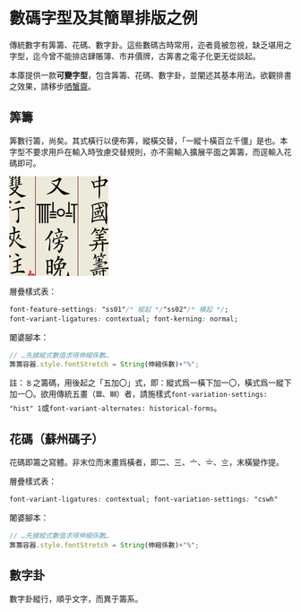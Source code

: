 # 數碼字型及其簡單排版之例

傳統數字有筭籌、花碼、數字卦。這些數碼古時常用，迩者竟被忽視，缺乏堪用之字型，迄今曾不能排店肆賬簿、市井價牌，古筭書之電子化更无從談起。

本庫提供一款**可變字型**，包含筭籌、花碼、數字卦，並闡述其基本用法。欲觀排書之效果，請移步[哂蟹齋](https://vert.neocities.org/)。

## 筭籌

筭數行籌，尚矣。其式橫行以便布筭，縱橫交替，「一縱十橫百立千僵」是也。本字型不要求用戶在輸入時攷慮交替規則，亦不需輸入擴展平面之筭籌，而逕輸入花碼即可。

![輸入〩〨〇〧〦](圖/筭籌示例.png)

層疊樣式表：
``` CSS
font-feature-settings: "ss01"/* 縱起 */"ss02"/* 橫起 */;
font-variant-ligatures: contextual; font-kerning: normal;
```
闍婆腳本：
``` JavaScript
// …先據縱式數值求得伸縮係數…
筭籌容器.style.fontStretch = String(伸縮係數)+"%";
```

註：〥之籌碼，用後起之「五加〇」式，即：縱式爲一橫下加一〇，橫式爲一縱下加一〇。欲用傳統五畫（𝍤、𝍭）者，請施樣式`font-variation-settings: "hist" 1`或`font-variant-alternates: historical-forms`。

## 花碼（蘇州碼子）

花碼即籌之寫體。非末位而末畫爲橫者，即二、三、〦、〧、〨，末橫變作提。

層疊樣式表：
``` CSS
font-variant-ligatures: contextual; font-variation-settings: "cswh"
```
闍婆腳本：
``` JavaScript
// …先據縱式數值求得伸縮係數…
筭籌容器.style.fontStretch = String(伸縮係數)+"%";
```

## 數字卦

數字卦縱行，順乎文字，而異于籌系。
